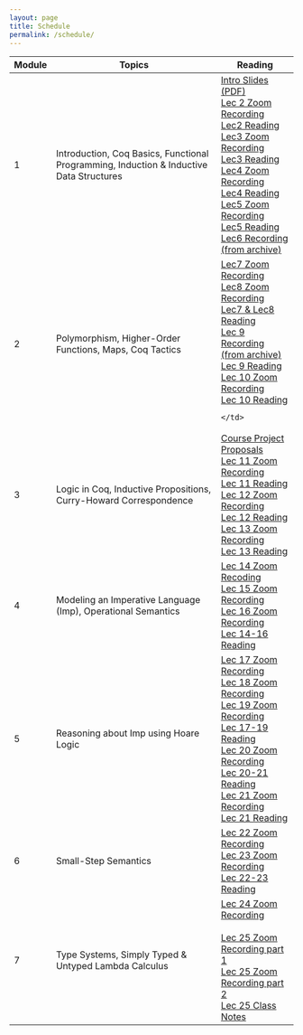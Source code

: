 ```yaml
---
layout: page
title: Schedule
permalink: /schedule/
---
```


<table id="schedule">
<thead>
  <tr>
    <th class="seqno">Module</th>
    <th class="topic">Topics</th>
    <th class="reading">Reading</th>
  </tr>
</thead>
<tbody>
  <tr class="lecture">
    <td class="tg-baqh">1</td>
    <td class="tg-0lax">Introduction, Coq Basics, Functional Programming, Induction & Inductive Data Structures</td>
    <td class="tg-0lax">
        <a href="../lectures/intro.pdf">Intro Slides (PDF)</a>
        <br />
        <a
        href="https://cuboulder.zoom.us/rec/share/w8URo5UhBNqmVL01C6eVOJ1Rt270nHiWOifXuLRz9yaFpRWtKhcNNG2wcVHQteTW.KEZxjz6Tq4Us3G5Z">Lec 2 Zoom Recording</a>
        <br />
        <a
        href="https://leanprover.github.io/logic_and_proof_lean3/natural_deduction_for_propositional_logic.html">Lec2 Reading</a>
        <br />
        <a
        href="https://cuboulder.zoom.us/rec/share/Pxr_spxK4byz2UKe4P2bAzgA5WYUpbPVcJHsNEaK-peoMkNTGxO0gKw69EPVVxVh.Qy_8SUNrasE1BoTr">Lec3 Zoom Recording</a>
        <br />
        <a
        href="https://softwarefoundations.cis.upenn.edu/lf-current/Basics.html">Lec3 Reading</a>
        <br />
        <a
        href="https://cuboulder.zoom.us/rec/share/mCa-i5Z5_ItXdG7yezyhQMpWgkkIbD_jnfxLS-xVEvsmDcjKCxK8hVXImnOwPI-v.FdHZTuyYwSyjKYKX">Lec4 Zoom Recording</a>
        <br />
        <a
        href="https://softwarefoundations.cis.upenn.edu/lf-current/Induction.html">Lec4 Reading</a>
        <br />
        <a
        href="https://cuboulder.zoom.us/rec/share/FBxTRFD90cnxvfoLYm-7S3WbRF3C0g9ISEVV9a_pD_DYn8mov2VqZ0jU-XX_UTKc.8cyvHfSG0p_AxGfw">Lec5 Zoom Recording</a>
        <br />
        <a
        href="https://softwarefoundations.cis.upenn.edu/lf-current/Lists.html">Lec5 Reading</a>
        <br />
        <a
        href="https://youtu.be/9DPVVuLLx2Q">Lec6 Recording (from
        archive)</a>
    </td>
  </tr>
  <tr class="lecture">
    <td class="tg-baqh">2</td>
    <td class="tg-0lax">
      Polymorphism, Higher-Order Functions, Maps, Coq Tactics
    </td>
    <td class="tg-0lax">
        <a
        href="https://cuboulder.zoom.us/rec/share/kbSOxNlDLsQACvHAoN93Njcgn5GY5tevGLce25RwjsT1SEXrl2Un_CzblaPSQBnL.r2HVJJzVHWJxVYCA">Lec7 Zoom Recording</a>
        <br />
        <a
        href="https://cuboulder.zoom.us/rec/share/keHzqwOpFq_VruQe_Dg2hupWOpagczvgcbqGahcroWPORL_mOIDYNLRV0yrTAO3W.rlf0BifpOTReth34">Lec8 Zoom Recording</a>
        <br />
        <a
        href="https://softwarefoundations.cis.upenn.edu/lf-current/Poly.html">Lec7 & Lec8 Reading</a>
        <br />
        <a
        href="https://www.youtube.com/watch?v=fNKuWqxgSoI&list=PL0RRWhphX_kQZe7h1ABNR0xOhsPJBdYAk">Lec 9 Recording (from archive)</a>
        <br />
        <a
        href="https://softwarefoundations.cis.upenn.edu/lf-current/Maps.html">Lec 9 Reading</a>
        <br />
        <a
        href="https://cuboulder.zoom.us/rec/share/jvvHll1_hMQTisCXntUdPs08OeySa8KgaBmSni9Cqc1eKdKrqhxsVKnByTUNzxv7.cJ4xJpHXzOPEKHOV">Lec 10 Zoom Recording</a>
        <br />
        <a
        href="https://softwarefoundations.cis.upenn.edu/lf-current/Tactics.html">Lec 10 Reading</a>

    </td>
  </tr>
  <tr class="lecture">
    <td class="tg-baqh">3</td>
    <td class="tg-0lax">
        Logic in Coq, Inductive Propositions, Curry-Howard Correspondence</td>
    <td class="tg-0lax"> 
        <a href="../lectures/csci5535-projects.pdf">
        Course Project Proposals
        </a>
        <br />
        <a
        href="https://cuboulder.zoom.us/rec/share/qj_igKRuOddsOPFKQqtC26yyhY8_YTghnA6Tx4m37pIDNFCkIA3N5eSVJPDhfOQG.OsvcRJRAX3MSPj_1">
        Lec 11 Zoom Recording
        </a>
        <br />
        <a
        href="https://softwarefoundations.cis.upenn.edu/lf-current/IndProp.html">
        Lec 11 Reading
        </a>
        <br />
        <a
        href="https://cuboulder.zoom.us/rec/share/v5z_rnK5x_H9hT1UAlEVkxkFUO2TYElQtwLu5y-bqBr2Zk36yGSTliyafDeejb3Z.0h35UTPOgu7H9w3q">
        Lec 12 Zoom Recording
        </a>
        <br />
        <a
        href="https://softwarefoundations.cis.upenn.edu/lf-current/ProofObjects.html">
        Lec 12 Reading
        </a>
        <br />
        <a
        href="https://cuboulder.zoom.us/rec/share/JhyuN0j_7EIQPUzogRwv82-e9fEJ_nhF7H-6fQWYpxObEs3ANXNOTXm1PQ0BNw5j.pBiletfFpXVeuITJ">
        Lec 13 Zoom Recording
        </a>
        <br />
        <a
        href="https://softwarefoundations.cis.upenn.edu/lf-current/Imp.html#lab366">
        Lec 13 Reading
        </a>
    </td>
  </tr>
  <tr class="lecture">
    <td class="tg-baqh">4</td>
    <td class="tg-0lax">Modeling an Imperative Language (Imp), Operational Semantics</td>
    <td class="tg-0lax"> 
        <a
        href="https://cuboulder.zoom.us/rec/share/eFV50_Ks_OQBEWYmPJo8d0CBlm6LHAtMcdZTG6JbK4qnQLpoKUinMeYc-bT_VGye.Ov6t02E6MsPk1ZsH?startTime=1729032970000">
        Lec 14 Zoom Recoding
        </a>
        <br />
        <a
        href="https://cuboulder.zoom.us/rec/share/gDDlYlJ46JHBjWZ6ZbPT6qDYHO8umakQiSs8PEM6XiiasuKJpOn1kWUiCHGl0R_k.lXk6fbGtb_Kg6U7F">Lec 15 Zoom Recording</a>
        <br />
        <a
        href="https://cuboulder.zoom.us/rec/share/VwoNTTA7QIQDqh5oLauROiGrrfF8GHKVv0fEwcB6OpURS3-hJuqgEn--KIxyC_TY.P_0gdlQvUZHBehRL">Lec 16 Zoom Recording</a>
        <br />
        <a
        href="https://softwarefoundations.cis.upenn.edu/lf-current/Imp.html">
        Lec 14-16 Reading
        </a>
    </td>
  </tr>
  <tr class="lecture">
    <td class="tg-baqh">5</td>
    <td class="tg-0lax"> Reasoning about Imp using Hoare Logic </td>
    <td class="tg-0lax"> 
        <a href="https://cuboulder.zoom.us/rec/share/TKEIgu2KksAVdR_nNAvgqaIHsPTcAh2fOhLDdcu-dXM9Q8dCTqZaN8TE5zJD-F_1.LfKL4lEKpuwTVvub?startTime=1730242671000">Lec 17 Zoom Recording</a>
        <br />
        <a href="https://cuboulder.zoom.us/rec/share/6iS9QKoUHIkd3J6ocF_-gP8qwDgqTBkB1Hbqly-l1P6TdKhm0ziFtBPhXKgEgsma.Nghu7WD7CtpTWcPM?startTime=1730415257000">Lec 18 Zoom Recording</a>
        <br />
        <a href="https://cuboulder.zoom.us/rec/share/4ZZZOLt4XsrRMW8gicTqaNWpEZajVxxTNNU5TOT-FQ2FrHI5jXzIRaz_VRwcQFRh.FpgpKjT0XiM2cf2u">Lec 19 Zoom Recording</a>
        <br />
        <a href="https://softwarefoundations.cis.upenn.edu/plf-current/Hoare.html">Lec 17-19 Reading</a>
        <br />
        <a href="https://cuboulder.zoom.us/rec/share/R6krFS1cbu5FgWxL1R17K_WDHJfHpVpe4TABb2HA1IhHYAH1Cy_MDon6AsdsgAmA.KHAMz9Z8YE3LV_Pe">Lec
        20 Zoom Recording</a>
        <br />
        <a href="https://softwarefoundations.cis.upenn.edu/plf-current/Hoare2.html">Lec 20-21 Reading</a>
        <br />
        <a href="https://cuboulder.zoom.us/rec/share/6hO84DAdTvWVIK4YlWdoOlAZF-nYkCQ9abNzFsyiZbmf24crQfd6H6ieQC8qzDte.9q_Zvh7wYaPN628e">Lec
        21 Zoom Recording</a>
        <br />
        <a href="http://adam.chlipala.net/cpdt/html/Cpdt.Match.html">Lec 21 Reading</a>
        <br />
    </td>
  </tr>
  <tr class="lecture">
    <td class="tg-baqh">6</td>
    <td class="tg-0lax"> Small-Step Semantics</td>
    <td class="tg-0lax">
        <a href="https://cuboulder.zoom.us/rec/share/89Il4-tfToNSudFi5A4XV_z-FCXMtx0-JmJc4uxA722SHIdEHBMraj2JVT3dpWVa.vok31bPL70jIvz-P">Lec 22 Zoom Recording</a>
        <br />
        <a href="https://cuboulder.zoom.us/rec/share/lCdcID-wKDpoVxMmTY6jqS6qpj4Koe8IkfSx_lqikqHo7V1FdYyFnHjFCUeL2RQ.d_sy32q81fvscuze">Lec 23 Zoom Recording</a>
        <br />
        <a href="https://softwarefoundations.cis.upenn.edu/plf-current/Smallstep.html">Lec 22-23 Reading</a>
        <br />
    </td>
  </tr>
  <tr class="lecture">
    <td class="tg-baqh">7</td>
    <td class="tg-0lax"> Type Systems, Simply Typed & Untyped Lambda Calculus</td>
    <td class="tg-0lax"> 
        <a href="https://cuboulder.zoom.us/rec/share/_SvehiXiEKUbfq2D_L1B-_LwoQCeYWVIR0b_tgcQAS6_e2n-Ay3lB6XjDggEysOy.f-tIXD8PsTyaMPCE">Lec 24 Zoom Recording</a>
        <br />
        <a href="https://softwarefoundations.cis.upenn.edu/plf-current/Stlc.html"></a>
        <br />
        <a href="https://cuboulder.zoom.us/rec/share/0KjJpEEmRe-Q7ip6uXK68ceG-LumGNQWGiOA-clGjnbq5IIotzfm_3YUvlPS_hYf.kuPsOxksciSO_uSs">Lec 25 Zoom Recording part 1 </a>
        <br />
        <a href="https://cuboulder.zoom.us/rec/share/I3euQrEVKqP0pRXzKR2yU9qMLU3qpEE5o7puQFlVYbXDhjwjzTF10Ji66NCjgt8q.DM2UT_ajmohSpS2n">Lec 25 Zoom Recording part 2 </a>
        <br />
        <a href="../lectures/utlc.pdf">Lec 25 Class Notes</a>
        <br />
    </td>
  </tr>
  <!--
  <tr class="lecture">
    <td class="tg-baqh">7</td>
    <td class="tg-0lax"> Properties of STLC, Extensions to STLC</td>
    <td class="tg-0lax"> </td>
  </tr>
  <tr class="lecture">
    <td class="tg-baqh">8</td>
    <td class="tg-0lax">Proof Automation, Functional Program
    Verification</td>
    <td class="tg-0lax">
    </td>
  </tr>
  <tr class="lecture">
    <td class="tg-baqh">9</td>
    <td class="tg-0lax">
      Research Topics
    </td>
    <td class="tg-0lax"></td>
  </tr>
  -->
</tbody>
</table>
